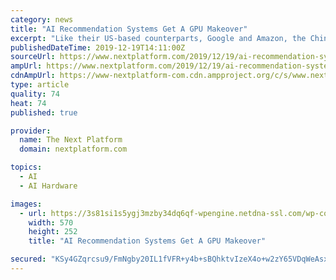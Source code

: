 ```yaml
---
category: news
title: "AI Recommendation Systems Get A GPU Makeover"
excerpt: "Like their US-based counterparts, Google and Amazon, the Chinese Internet giants Baidu and Alibaba rely on GPU acceleration to drive critical parts of their AI-based services. At Nvidia’s GPU Technology Conference in Suzhou, China, co-founder and chief ..."
publishedDateTime: 2019-12-19T14:11:00Z
sourceUrl: https://www.nextplatform.com/2019/12/19/ai-recommendation-systems-get-a-gpu-makeover/
ampUrl: https://www.nextplatform.com/2019/12/19/ai-recommendation-systems-get-a-gpu-makeover/amp/
cdnAmpUrl: https://www-nextplatform-com.cdn.ampproject.org/c/s/www.nextplatform.com/2019/12/19/ai-recommendation-systems-get-a-gpu-makeover/amp/
type: article
quality: 74
heat: 74
published: true

provider:
  name: The Next Platform
  domain: nextplatform.com

topics:
  - AI
  - AI Hardware

images:
  - url: https://3s81si1s5ygj3mzby34dq6qf-wpengine.netdna-ssl.com/wp-content/uploads/2018/04/nvidia-tesla-volta-v100.jpg
    width: 570
    height: 252
    title: "AI Recommendation Systems Get A GPU Makeover"

secured: "KSy4GZqrcsu9/FmNgby20IL1fVFR+y4b+sBQhktvIzeX4o+w2zY65VDqWeAsxdYS8U/qGsVYIvyiBHe4zq2mTDnvKwKPuDD9opisjolmxu8GnkbZnQOLArpoZzRClLZgjElbQlUX3u4jmu6Pb7J5oA/9kVyoDgPFozgoQ3n5ssb2Z7OiPrDn8TlFwfM4vzLKzutOgojIWaktCQvZ4J/4waHMRRbKPqNGvPRwDJy0w/MrLSCtSmuRUjA12G7lpoWAW24TaCPqwXxygR2k6uPFEA==;dBSolYf+IVYeuFO4NPimIg=="
---
```


